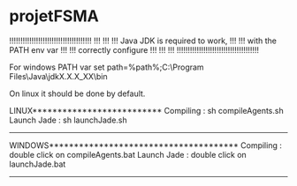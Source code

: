﻿projetFSMA
==========

!!!!!!!!!!!!!!!!!!!!!!!!!!!!!!!!!!!!!
!!!                               !!!
!!! Java JDK is required to work, !!!
!!!     with the PATH env var     !!!
!!!      correctly configure      !!!
!!!                               !!!
!!!!!!!!!!!!!!!!!!!!!!!!!!!!!!!!!!!!!

For windows PATH var
set path=%path%;C:\Program Files\Java\jdkX.X.X_XX\bin

On linux it should be done by default.

LINUX**************************
Compiling   : sh compileAgents.sh
Launch Jade : sh launchJade.sh
*******************************

WINDOWS**************************************
Compiling   : double click on compileAgents.bat
Launch Jade : double click on launchJade.bat
*********************************************
